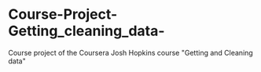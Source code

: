 # Course-Project-Getting_cleaning_data-
Course project of the Coursera Josh Hopkins course "Getting and Cleaning data"
